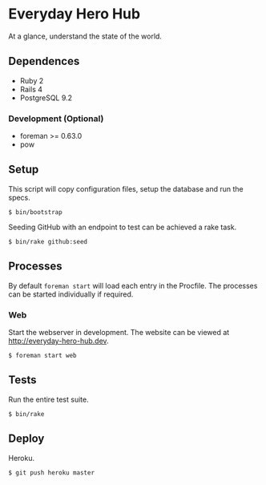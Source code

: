 # Everyday Hero Hub

At a glance, understand the state of the world.

## Dependences

* Ruby 2
* Rails 4
* PostgreSQL 9.2

### Development (Optional)

* foreman >= 0.63.0
* pow

## Setup

This script will copy configuration files, setup the database and run
the specs.

    $ bin/bootstrap

Seeding GitHub with an endpoint to test can be achieved a rake task.

    $ bin/rake github:seed

## Processes

By default `foreman start` will load each entry in the Procfile. The
processes can be started individually if required.

### Web

Start the webserver in development. The website can be viewed at
http://everyday-hero-hub.dev.

    $ foreman start web

## Tests

Run the entire test suite.

    $ bin/rake

## Deploy

Heroku.

    $ git push heroku master
